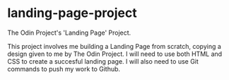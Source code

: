 # landing-page-project
The Odin Project's 'Landing Page' Project.

This project involves me building a Landing Page from scratch, copying a design given to me by The Odin Project.
I will need to use both HTML and CSS to create a succesful landing page. I will also need to use Git commands to push my work to Github.
